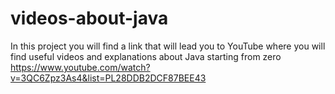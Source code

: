 # videos-about-java
In this project you will find a link that will lead you to YouTube where you will find useful videos and explanations about Java starting from zero
https://www.youtube.com/watch?v=3QC6Zpz3As4&list=PL28DDB2DCF87BEE43
